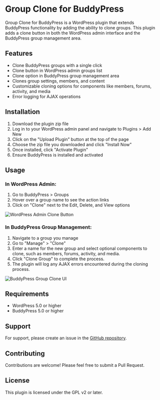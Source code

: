# Group Clone for BuddyPress

Group Clone for BuddyPress is a WordPress plugin that extends BuddyPress functionality by adding the ability to clone groups. This plugin adds a clone button in both the WordPress admin interface and the BuddyPress group management area.

## Features

- Clone BuddyPress groups with a single click
- Clone button in WordPress admin groups list
- Clone option in BuddyPress group management area
- Clones group settings, members, and content
- Customizable cloning options for components like members, forums, activity, and media
- Error logging for AJAX operations

## Installation

1. Download the plugin zip file
2. Log in to your WordPress admin panel and navigate to Plugins > Add New
3. Click on the "Upload Plugin" button at the top of the page
4. Choose the zip file you downloaded and click "Install Now"
5. Once installed, click "Activate Plugin"
6. Ensure BuddyPress is installed and activated

## Usage

### In WordPress Admin:
1. Go to BuddyPress > Groups
2. Hover over a group name to see the action links
3. Click on "Clone" next to the Edit, Delete, and View options

![WordPress Admin Clone Button](https://example.com/path-to-your-image.png)

### In BuddyPress Group Management:
1. Navigate to a group you manage
2. Go to "Manage" > "Clone"
3. Enter a name for the new group and select optional components to clone, such as members, forums, activity, and media.
4. Click "Clone Group" to complete the process.
5. The plugin will log any AJAX errors encountered during the cloning process.

![BuddyPress Group Clone UI](https://example.com/path-to-your-second-image.png)

## Requirements

- WordPress 5.0 or higher
- BuddyPress 5.0 or higher

## Support

For support, please create an issue in the [GitHub repository](https://github.com/yourusername/buddypress-group-clone).

## Contributing

Contributions are welcome! Please feel free to submit a Pull Request.

## License

This plugin is licensed under the GPL v2 or later.
